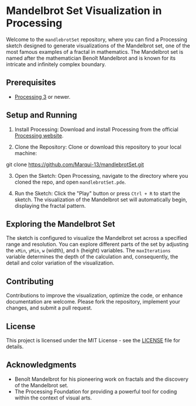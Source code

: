 # Mandelbrot Set Visualization in Processing

Welcome to the `mandlebrotSet` repository, where you can find a Processing sketch designed to generate visualizations of the Mandelbrot set, one of the most famous examples of a fractal in mathematics. The Mandelbrot set is named after the mathematician Benoît Mandelbrot and is known for its intricate and infinitely complex boundary.

## Prerequisites

- [Processing 3](https://processing.org/download/) or newer.

## Setup and Running

1. Install Processing: Download and install Processing from the official [Processing website](https://processing.org/download/).

2. Clone the Repository: Clone or download this repository to your local machine:

git clone https://github.com/Marqui-13/mandlebrotSet.git

3. Open the Sketch: Open Processing, navigate to the directory where you cloned the repo, and open `mandlebrotSet.pde`.

4. Run the Sketch: Click the "Play" button or press `Ctrl + R` to start the sketch. The visualization of the Mandelbrot set will automatically begin, displaying the fractal pattern.

## Exploring the Mandelbrot Set

The sketch is configured to visualize the Mandelbrot set across a specified range and resolution. You can explore different parts of the set by adjusting the `xMin`, `yMin`, `w` (width), and `h` (height) variables. The `maxIterations` variable determines the depth of the calculation and, consequently, the detail and color variation of the visualization.

## Contributing

Contributions to improve the visualization, optimize the code, or enhance documentation are welcome. Please fork the repository, implement your changes, and submit a pull request.

## License

This project is licensed under the MIT License - see the [LICENSE](LICENSE) file for details.

## Acknowledgments

- Benoît Mandelbrot for his pioneering work on fractals and the discovery of the Mandelbrot set.
- The Processing Foundation for providing a powerful tool for coding within the context of visual arts.